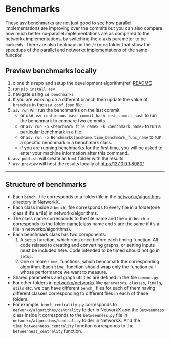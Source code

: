 # Benchmarks

These asv benchmarks are not just good to see how parallel implementations are improving over the commits but you can also compare how much better nx-parallel implementations are as compared to the networkx implementations, by switching the x-axis parameter to be `backends`. There are also heatmaps in the `/timing` folder that show the speedups of the parallel and networkx implementations of the same function.

## Preview benchmarks locally

1. clone this repo and setup the development algorithm(ref. [README](https://github.com/networkx/nx-parallel?tab=readme-ov-file#development-install))
2. run `pip install asv`
3. navigate using `cd benchmarks`
4. If you are working on a different branch then update the value of `branches` in the `asv.conf.json` file.
5. `asv run` will run the benchmarks on the last commit
   - or use `asv continuous base_commit_hash test_commit_hash` to run the benchmark to compare two commits
   - or `asv run -b <benchmark_file_name> -k <benchmark_name>` to run a particular benchmark in a file.
   - or `asv run -b BenchmarkClassName.time_benchmark_func_name` to run a specific benchmark in a benchmark class.
   - if you are running benchmarks for the first time, you will be asked to enter your machine information after this command.
6. `asv publish` will create an `html` folder with the results.
7. `asv preview` will host the results locally at http://127.0.0.1:8080/

<hr>

## Structure of benchmarks

- Each `bench_` file corresponds to a folder/file in the [networkx/algorithms](https://github.com/networkx/networkx/tree/main/networkx/algorithms) directory in NetworkX.
- Each class inside a `bench_` file corresponds to every file in a folder(one class if it’s a file) in networkx/algorithms.
- The class name corresponds to the file name and the `x` in `bench_x` corresponds to the folder name(class name and `x` are the same if it’s a file in networkx/algorithms).
- Each benchmark class has two components:
   1. A `setup` function, which runs once before each timing function. All code related to creating and converting graphs, or setting inputs must be included here. Code intended to be timed should not go in `setup`.
   2. One or more `time_` functions, which benchmark the corresponding algorithm. Each `time_` function should wrap only the function call whose performance we want to measure.
- Shared parameters and graph utilities are defined in the file `common.py`.
- For other folders in [networkx/networkx](https://github.com/networkx/networkx/tree/main/networkx) like `generators`, `classes`, `linalg`, `utils` etc. we can have different `bench_` files for each of them having different classes corresponding to different files in each of these folders.
- For example: `bench_centrality.py` corresponds to `networkx/algorithms/centrality` folder in NetworkX and the `Betweenness` class inside it corresponds to the `betweenness.py` file in `networkx/algorithms/centrality` folder in NetworkX. And the `time_betweenness_centrality` function corresponds to the `betweenness_centrality` function.
